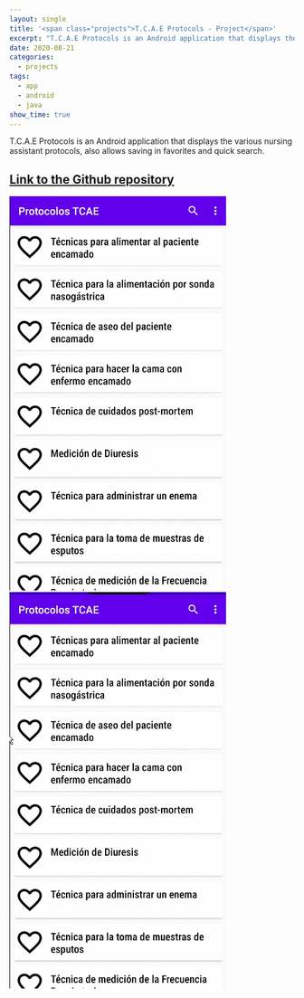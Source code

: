 ```yaml
---
layout: single
title: '<span class="projects">T.C.A.E Protocols - Project</span>'
excerpt: "T.C.A.E Protocols is an Android application that displays the various nursing assistant protocols, also allows saving in favorites and quick search."
date: 2020-08-21
categories:
  - projects
tags:  
  - app
  - android
  - java
show_time: true
---
```


T.C.A.E Protocols is an Android application that displays the various nursing assistant protocols, also allows saving in favorites and quick search.

## [Link to the Github repository](https://github.com/shockz-offsec/ProtocolosTCAE)

<a href="/assets/images/project-tcae-protocols/1.gif">
    <img src="/assets/images/project-tcae-protocols/1.gif" alt="tcae protocols">
</a>

<a href="/assets/images/project-tcae-protocols/2.gif">
    <img src="/assets/images/project-tcae-protocols/2.gif" alt="tcae protocols">
</a>